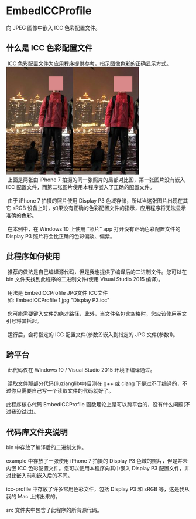 # EmbedICCProfile
向 JPEG 图像中嵌入 ICC 色彩配置文件。

<h2>什么是 ICC 色彩配置文件</h2>
<p>
  ICC 色彩配置文件为应用程序提供参考，指示图像色彩的正确显示方式。<br>
  <img src="/web/without-icc.JPG"><img src="/web/with-icc.JPG"><br>
  上面是两张由 iPhone 7 拍摄的同一张照片的局部对比图，第一张图片没有嵌入 ICC 配置文件，而第二张图片使用本程序嵌入了正确的配置文件。<br><br>
  由于 iPhone 7 拍摄的照片使用 Display P3 色域存储，所以当这张图片出现在其它 sRGB 设备上时，如果没有正确的色彩配置文件的指示，应用程序将无法显示准确的色彩。<br><br>
  在本例中，在 Windows 10 上使用 “照片” app 打开没有正确色彩配置文件的 Display P3 照片将会比正确的色彩偏淡、偏紫。
</p>
<h2>此程序如何使用</h2>
<p>
  推荐的做法是自己编译源代码，但是我也提供了编译后的二进制文件。您可以在 bin 文件夹找到此程序的二进制文件(使用 Visual Studio 2015 编译)。<br><br>
  用法是 EmbedICCProfile JPG文件 ICC文件<br>
  如: EmbedICCProfile 1.jpg "Display P3.icc"<br><br>
  您可能需要键入文件的绝对路径，此外，当文件名包含空格时，您应该使用英文引号将其括起。<br><br>
  运行后，会将指定的 ICC 配置文件(参数2)嵌入到指定的 JPG 文件(参数1)。
</p>
<h2>跨平台</h2>
<p>
  此代码仅在 Windows 10 / Visual Studio 2015 环境下编译通过。<br><br>
  读取文件那部分代码(liuzianglib中)目测在 g++ 或 clang 下是过不了编译的，不过你只需要自己写一个读取文件的代码就好了。<br><br>
  此程序核心代码 EmbedICCProfile 函数理论上是可以跨平台的，没有什么问题(不过我没试过)。
</p>
<h2>代码库文件夹说明</h2>
<p>
 bin 中存放了编译后的二进制文件。<br><br>
 example 中存放了一张使用 iPhone 7 拍摄的 Display P3 色域的照片，但是并未内嵌 ICC 色彩配置文件。您可以使用本程序向其中嵌入 Display P3 配置文件，并对比嵌入前和嵌入后的不同。<br><br>
 icc-profile 中存放了许多常用色彩文件，包括 Display P3 和 sRGB 等，这是我从我的 Mac 上拷出来的。<br><br>
 src 文件夹中包含了此程序的所有源代码。
</p>
